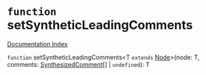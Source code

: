 # `function` setSyntheticLeadingComments

[Documentation Index](../README.md)

`function` setSyntheticLeadingComments\<T `extends` [Node](../interface.Node/README.md)>(node: T, comments: [SynthesizedComment](../interface.SynthesizedComment/README.md)\[] | `undefined`): T

